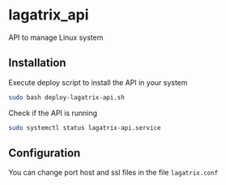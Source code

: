 # lagatrix_api
API to manage Linux system

## Installation
Execute deploy script to install the API in your system
```bash
sudo bash deploy-lagatrix-api.sh
```
Check if the API is running
```bash
sudo systemctl status lagatrix-api.service
```
## Configuration
You can change port host and ssl files in the file `lagatrix.conf`
